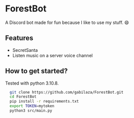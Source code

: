# ForestBot

A Discord bot made for fun because I like to use my stuff. :smile:


## Features

- SecretSanta
- Listen music on a server voice channel


## How to get started?

Tested with python 3.10.8.

```bash
  git clone https://github.com/gabilaza/ForestBot.git
  cd ForestBot
  pip install -r requirements.txt
  export TOKEN=mytoken
  python3 src/main.py
```
